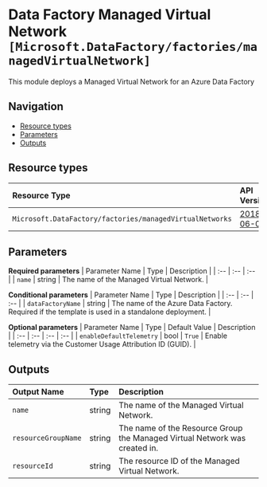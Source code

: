 # Data Factory Managed Virtual Network `[Microsoft.DataFactory/factories/managedVirtualNetwork]`

This module deploys a Managed Virtual Network for an Azure Data Factory

## Navigation

- [Resource types](#Resource-types)
- [Parameters](#Parameters)
- [Outputs](#Outputs)

## Resource types

| Resource Type | API Version |
| :-- | :-- |
| `Microsoft.DataFactory/factories/managedVirtualNetworks` | [2018-06-01](https://docs.microsoft.com/en-us/azure/templates/Microsoft.DataFactory/2018-06-01/factories/managedVirtualNetworks) |

## Parameters

**Required parameters**
| Parameter Name | Type | Description |
| :-- | :-- | :-- |
| `name` | string | The name of the Managed Virtual Network. |

**Conditional parameters**
| Parameter Name | Type | Description |
| :-- | :-- | :-- |
| `dataFactoryName` | string | The name of the Azure Data Factory. Required if the template is used in a standalone deployment. |

**Optional parameters**
| Parameter Name | Type | Default Value | Description |
| :-- | :-- | :-- | :-- |
| `enableDefaultTelemetry` | bool | `True` | Enable telemetry via the Customer Usage Attribution ID (GUID). |


## Outputs

| Output Name | Type | Description |
| :-- | :-- | :-- |
| `name` | string | The name of the Managed Virtual Network. |
| `resourceGroupName` | string | The name of the Resource Group the Managed Virtual Network was created in. |
| `resourceId` | string | The resource ID of the Managed Virtual Network. |
